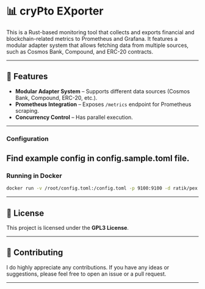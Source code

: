 # 📊 cryPto EXporter

This is a Rust-based monitoring tool that collects and exports financial and blockchain-related metrics to Prometheus and Grafana. It features a modular adapter system that allows fetching data from multiple sources, such as Cosmos Bank, Compound, and ERC-20 contracts.

---

## 🚀 Features
- **Modular Adapter System** – Supports different data sources (Cosmos Bank, Compound, ERC-20, etc.).
- **Prometheus Integration** – Exposes `/metrics` endpoint for Prometheus scraping.
- **Concurrency Control** – Has parallel execution.

---

### Configuration
Find example config in config.sample.toml file.
---

### Running in Docker

```sh
docker run -v /root/config.toml:/config.toml -p 9100:9100 -d ratik/pex
```


---

## 📜 License
This project is licensed under the **GPL3 License**.

---

## 🤝 Contributing
I do highly appreciate any contributions. If you have any ideas or suggestions, please feel free to open an issue or a pull request.

---


